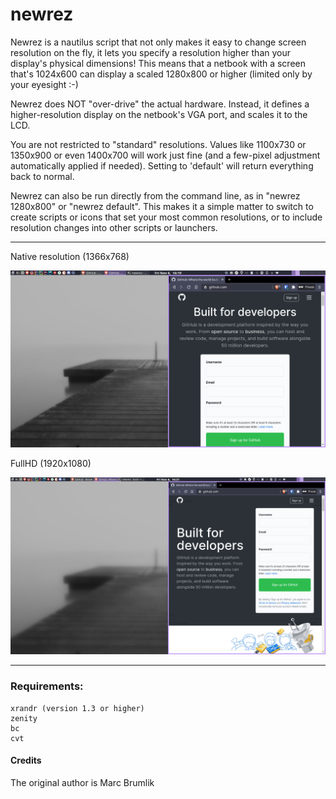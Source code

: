 # newrez

Newrez is a nautilus script that not only makes it easy to change screen resolution on the fly, it lets you specify a resolution higher than your display's physical dimensions! This means that a netbook with a screen that's 1024x600 can display a scaled 1280x800 or higher (limited only by your eyesight :-)

Newrez does NOT "over-drive" the actual hardware. Instead, it defines a higher-resolution display on the netbook's VGA port, and scales it to the LCD.

You are not restricted to "standard" resolutions. Values like 1100x730 or 1350x900 or even 1400x700 will work just fine (and a few-pixel adjustment automatically applied if needed). Setting to 'default' will return everything back to normal.

Newrez can also be run directly from the command line, as in "newrez 1280x800" or "newrez default". This makes it a simple matter to switch to create scripts or icons that set your most common resolutions, or to include resolution changes into other scripts or launchers.
___________________________________________________________________________________

Native resolution (1366x768)

 <img src="https://github.com/enzodn/newrez/blob/main/screenshots/1366x768.png"/>
  
FullHD (1920x1080)

<img src="https://github.com/enzodn/newrez/blob/main/screenshots/1920x1080.png"/>

___________________________________________________________________________________


### Requirements:
```
xrandr (version 1.3 or higher)
zenity
bc
cvt 
```

#### Credits
The original author is Marc Brumlik
